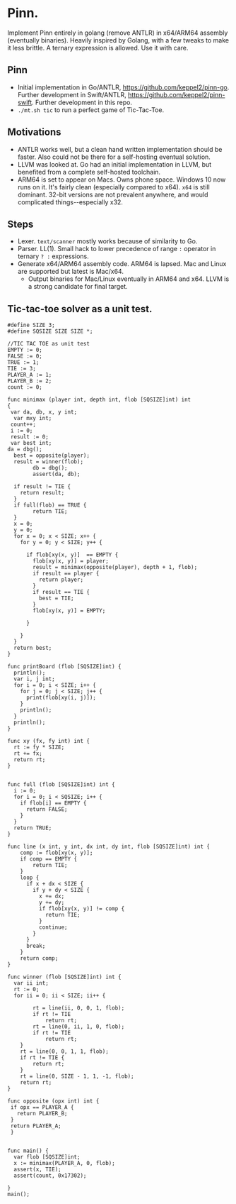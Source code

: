 # Pinn.

Implement Pinn entirely in golang (remove ANTLR) in x64/ARM64 assembly (eventually binaries). Heavily inspired by Golang, with a few tweaks to make it less brittle. A ternary expression is allowed. Use it with care.

## Pinn
- Initial implementation in Go/ANTLR, https://github.com/keppel2/pinn-go. Further development in Swift/ANTLR, https://github.com/keppel2/pinn-swift. Further development in this repo.
- `./mt.sh tic` to run a perfect game of Tic-Tac-Toe.
## Motivations

- ANTLR works well, but a clean hand written implementation should be faster. Also could not be there for a self-hosting eventual solution.
- LLVM was looked at. Go had an initial implementation in LLVM, but benefited from a complete self-hosted toolchain.
- ARM64 is set to appear on Macs. Owns phone space. Windows 10 now runs on it. It's fairly clean (especially compared to x64). `x64` is still dominant. 32-bit versions are not prevalent anywhere, and would complicated things--especially x32.

## Steps

- Lexer. `text/scanner` mostly works because of similarity to Go.
- Parser. LL(1). Small hack to lower precedence of range `:` operator in ternary `? :` expressions.
- Generate x64/ARM64 assembly code. ARM64 is lapsed. Mac and Linux are supported but latest is Mac/x64.
  - Output binaries for Mac/Linux eventually in ARM64 and x64. LLVM is a strong candidate for final target.

## Tic-tac-toe solver as a unit test.

```
#define SIZE 3;
#define SQSIZE SIZE SIZE *;

//TIC TAC TOE as unit test
EMPTY := 0;
FALSE := 0;
TRUE := 1;
TIE := 3;
PLAYER_A := 1;
PLAYER_B := 2;
count := 0;

func minimax (player int, depth int, flob [SQSIZE]int) int
{
 var da, db, x, y int;
  var mxy int;
 count++;
 i := 0;
 result := 0;
 var best int;
da = dbg();
  best = opposite(player);
  result = winner(flob);
        db = dbg();
        assert(da, db);

  if result != TIE {
    return result;
  }
  if full(flob) == TRUE {
        return TIE;
  }
  x = 0;
  y = 0;
  for x = 0; x < SIZE; x++ {
    for y = 0; y < SIZE; y++ {

      if flob[xy(x, y)]  == EMPTY {
        flob[xy(x, y)] = player;
        result = minimax(opposite(player), depth + 1, flob);
        if result == player {
          return player;
        }
        if result == TIE {
          best = TIE;
        }
        flob[xy(x, y)] = EMPTY;
 
      }

    }
  }
  return best;
}

func printBoard (flob [SQSIZE]int) {
  println();
  var i, j int;
  for i = 0; i < SIZE; i++ {
    for j = 0; j < SIZE; j++ {
      print(flob[xy(i, j)]);
    }
    println();
  }
  println();
}

func xy (fx, fy int) int {
  rt := fy * SIZE;
  rt += fx;
  return rt;
}


func full (flob [SQSIZE]int) int {
  i := 0;
  for i = 0; i < SQSIZE; i++ {
    if flob[i] == EMPTY {
      return FALSE;
    }
  }
  return TRUE;
}

func line (x int, y int, dx int, dy int, flob [SQSIZE]int) int {
    comp := flob[xy(x, y)];
    if comp == EMPTY {
        return TIE;
    }
    loop {
      if x + dx < SIZE {
        if y + dy < SIZE {
          x += dx;
          y += dy;
          if flob[xy(x, y)] != comp {
            return TIE;
          }
          continue;
        }
      }
      break;
    }
    return comp;
}

func winner (flob [SQSIZE]int) int {
  var ii int;
  rt := 0;
  for ii = 0; ii < SIZE; ii++ {

        rt = line(ii, 0, 0, 1, flob);
        if rt != TIE
            return rt;
        rt = line(0, ii, 1, 0, flob);
        if rt != TIE
            return rt;
    }
    rt = line(0, 0, 1, 1, flob);
    if rt != TIE {
        return rt;
    }
    rt = line(0, SIZE - 1, 1, -1, flob);
    return rt;
}

func opposite (opx int) int { 
 if opx == PLAYER_A {
   return PLAYER_B;
 }
 return PLAYER_A;
 }


func main() {
  var flob [SQSIZE]int;
  x := minimax(PLAYER_A, 0, flob);
  assert(x, TIE);
  assert(count, 0x17302);
  
}
main();
```
